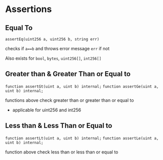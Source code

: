 # Assertions

## Equal To

`assertEq(uint256 a, uint256 b, string err)`

checks if `a==b` and throws error message `err` if not

Also exists for `bool`, `bytes`, `uint256[]`, `int256[]`

## Greater than & Greater Than or Equal to

`function assertGt(uint a, uint b) internal;`
`function assertGe(uint a, uint b) internal;`

functions above check greater than or greater than or equal to

- applicable for uint256 and int256

## Less than & Less Than or Equal to

`function assertLt(uint a, uint b) internal;`
`function assertLe(uint a, uint b) internal;`

function above check less than or less than or equal to
